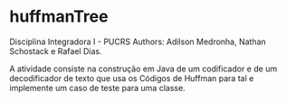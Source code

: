 # huffmanTree 
Disciplina Integradora I - PUCRS
Authors: Adilson Medronha, Nathan Schostack e Rafael Dias.

A atividade consiste na construção em Java de um codificador e de um decodificador de texto que usa os Códigos de Huffman para tal e implemente um caso de teste para uma  classe.
